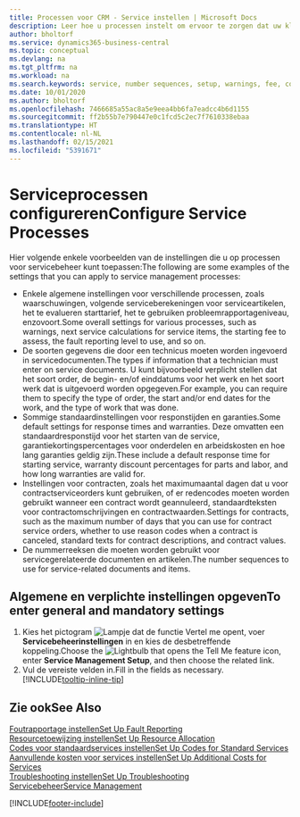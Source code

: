 ```yaml
---
title: Processen voor CRM - Service instellen | Microsoft Docs
description: Leer hoe u processen instelt om ervoor te zorgen dat uw klanten tevreden zijn over uw klantenservice.
author: bholtorf
ms.service: dynamics365-business-central
ms.topic: conceptual
ms.devlang: na
ms.tgt_pltfrm: na
ms.workload: na
ms.search.keywords: service, number sequences, setup, warnings, fee, contracts, warranties
ms.date: 10/01/2020
ms.author: bholtorf
ms.openlocfilehash: 7466685a55ac8a5e9eea4bb6fa7eadcc4b6d1155
ms.sourcegitcommit: ff2b55b7e790447e0c1fcd5c2ec7f7610338ebaa
ms.translationtype: HT
ms.contentlocale: nl-NL
ms.lasthandoff: 02/15/2021
ms.locfileid: "5391671"
---
```

# <a name="configure-service-processes"></a><span data-ttu-id="36191-103">Serviceprocessen configureren</span><span class="sxs-lookup"><span data-stu-id="36191-103">Configure Service Processes</span></span>
<span data-ttu-id="36191-104">Hier volgende enkele voorbeelden van de instellingen die u op processen voor servicebeheer kunt toepassen:</span><span class="sxs-lookup"><span data-stu-id="36191-104">The following are some examples of the settings that you can apply to service management processes:</span></span>  
  
* <span data-ttu-id="36191-105">Enkele algemene instellingen voor verschillende processen, zoals waarschuwingen, volgende serviceberekeningen voor serviceartikelen, het te evalueren starttarief, het te gebruiken probleemrapportageniveau, enzovoort.</span><span class="sxs-lookup"><span data-stu-id="36191-105">Some overall settings for various processes, such as warnings, next service calculations for service items, the starting fee to assess, the fault reporting level to use, and so on.</span></span>  
* <span data-ttu-id="36191-106">De soorten gegevens die door een technicus moeten worden ingevoerd in servicedocumenten.</span><span class="sxs-lookup"><span data-stu-id="36191-106">The types if information that a technician must enter on service documents.</span></span> <span data-ttu-id="36191-107">U kunt bijvoorbeeld verplicht stellen dat het soort order, de begin- en/of einddatums voor het werk en het soort werk dat is uitgevoerd worden opgegeven.</span><span class="sxs-lookup"><span data-stu-id="36191-107">For example, you can require them to specify the type of order, the start and/or end dates for the work, and the type of work that was done.</span></span>  
* <span data-ttu-id="36191-108">Sommige standaardinstellingen voor responstijden en garanties.</span><span class="sxs-lookup"><span data-stu-id="36191-108">Some default settings for response times and warranties.</span></span> <span data-ttu-id="36191-109">Deze omvatten een standaardresponstijd voor het starten van de service, garantiekortingspercentages voor onderdelen en arbeidskosten en hoe lang garanties geldig zijn.</span><span class="sxs-lookup"><span data-stu-id="36191-109">These include a default response time for starting service, warranty discount percentages for parts and labor, and how long warranties are valid for.</span></span>  
* <span data-ttu-id="36191-110">Instellingen voor contracten, zoals het maximumaantal dagen dat u voor contractserviceorders kunt gebruiken, of er redencodes moeten worden gebruikt wanneer een contract wordt geannuleerd, standaardteksten voor contractomschrijvingen en contractwaarden.</span><span class="sxs-lookup"><span data-stu-id="36191-110">Settings for contracts, such as the maximum number of days that you can use for contract service orders, whether to use reason codes when a contract is canceled, standard texts for contract descriptions, and contract values.</span></span>  
* <span data-ttu-id="36191-111">De nummerreeksen die moeten worden gebruikt voor servicegerelateerde documenten en artikelen.</span><span class="sxs-lookup"><span data-stu-id="36191-111">The number sequences to use for service-related documents and items.</span></span>  

## <a name="to-enter-general-and-mandatory-settings"></a><span data-ttu-id="36191-112">Algemene en verplichte instellingen opgeven</span><span class="sxs-lookup"><span data-stu-id="36191-112">To enter general and mandatory settings</span></span>
1. <span data-ttu-id="36191-113">Kies het pictogram ![Lampje dat de functie Vertel me opent](media/ui-search/search_small.png "Vertel me wat u wilt doen"), voer **Servicebeheerinstellingen** in en kies de desbetreffende koppeling.</span><span class="sxs-lookup"><span data-stu-id="36191-113">Choose the ![Lightbulb that opens the Tell Me feature](media/ui-search/search_small.png "Tell me what you want to do") icon, enter **Service Management Setup**, and then choose the related link.</span></span>
2. <span data-ttu-id="36191-114">Vul de vereiste velden in.</span><span class="sxs-lookup"><span data-stu-id="36191-114">Fill in the fields as necessary.</span></span> [!INCLUDE[tooltip-inline-tip](includes/tooltip-inline-tip_md.md)]  

## <a name="see-also"></a><span data-ttu-id="36191-115">Zie ook</span><span class="sxs-lookup"><span data-stu-id="36191-115">See Also</span></span>  
[<span data-ttu-id="36191-116">Foutrapportage instellen</span><span class="sxs-lookup"><span data-stu-id="36191-116">Set Up Fault Reporting</span></span>](service-how-setup-fault-reporting.md)  
[<span data-ttu-id="36191-117">Resourcetoewijzing instellen</span><span class="sxs-lookup"><span data-stu-id="36191-117">Set Up Resource Allocation</span></span>](service-how-setup-resource-allocation.md)  
[<span data-ttu-id="36191-118">Codes voor standaardservices instellen</span><span class="sxs-lookup"><span data-stu-id="36191-118">Set Up Codes for Standard Services</span></span>](service-how-setup-service-coding.md)  
[<span data-ttu-id="36191-119">Aanvullende kosten voor services instellen</span><span class="sxs-lookup"><span data-stu-id="36191-119">Set Up Additional Costs for Services</span></span>](service-how-setup-service-costs-pricing.md)  
[<span data-ttu-id="36191-120">Troubleshooting instellen</span><span class="sxs-lookup"><span data-stu-id="36191-120">Set Up Troubleshooting</span></span>](service-how-setup-troubleshooting.md)  
[<span data-ttu-id="36191-121">Servicebeheer</span><span class="sxs-lookup"><span data-stu-id="36191-121">Service Management</span></span>](service-service.md)  


[!INCLUDE[footer-include](includes/footer-banner.md)]